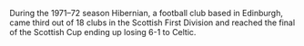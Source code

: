 During the 1971–72 season Hibernian, a football club based in Edinburgh, came third out of 18 clubs in the Scottish First Division and reached the final of the Scottish Cup ending up losing 6-1 to Celtic.
